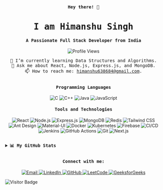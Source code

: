 <p align="center"><samp><b> Hey there! 👋 </b></samp></p>
<p align="center"><h1 align="center"><samp> I am Himanshu Singh </samp></h1></p>
<p align="center"><h4 align="center"><samp> A Passionate Full Stack Developer from India </samp></h4></p>

<p align="center">
  <img src="https://komarev.com/ghpvc/?username=himu25&label=Profile%20views&color=0e75b6&style=flat-square" alt="Profile Views"/> 
</p>

<div align="center">
  <samp>
  🌱 I’m currently learning Data Structures and Algorithms.<br>
  💬 Ask me about React, Node.js, Express.js, and MongoDB.<br>
  📫 How to reach me: <a href="mailto:himanshu638684@gmail.com">himanshu638684@gmail.com</a>.
  </samp>
</div>

##

<h4 align="center"><b><samp>Programming Languages</samp></b></h4>
<p align="center">
  <img src="https://img.shields.io/badge/C-27338e?style=flat-square&logo=c&logoColor=white" alt="C"/>
  <img src="https://img.shields.io/badge/C++-00599C?style=flat-square&logo=cplusplus&logoColor=white" alt="C++"/>
  <img src="https://img.shields.io/badge/Java-ea2d2f?style=flat-square&logo=java&logoColor=ffffff" alt="Java"/>
  <img src="https://img.shields.io/badge/-JavaScript-%23F7DF1C?style=flat-square&logo=javascript&logoColor=000000&labelColor=%23F7DF1C&color=%23FFCE5A" alt="JavaScript"/>
</p>

<h4 align="center"><b><samp>Tools and Technologies</samp></b></h4>
<p align="center">
  <img src="https://img.shields.io/badge/React-61DAFB?style=flat-square&logo=react&logoColor=white" alt="React"/>
  <img src="https://img.shields.io/badge/Node.js-339933?style=flat-square&logo=node.js&logoColor=white" alt="Node.js"/>
  <img src="https://img.shields.io/badge/Express.js-000000?style=flat-square&logo=express&logoColor=white" alt="Express.js"/>
  <img src="https://img.shields.io/badge/MongoDB-47A248?style=flat-square&logo=mongodb&logoColor=white" alt="MongoDB"/>
  <img src="https://img.shields.io/badge/Redis-DC382D?style=flat-square&logo=redis&logoColor=white" alt="Redis"/>
  <img src="https://img.shields.io/badge/Tailwind_CSS-38B2AC?style=flat-square&logo=tailwind-css&logoColor=white" alt="Tailwind CSS"/>
  <img src="https://img.shields.io/badge/Ant_Design-0170FE?style=flat-square&logo=ant-design&logoColor=white" alt="Ant Design"/>
  <img src="https://img.shields.io/badge/Material--UI-0081CB?style=flat-square&logo=material-ui&logoColor=white" alt="Material-UI"/>
  <img src="https://img.shields.io/badge/Docker-2496ED?style=flat-square&logo=docker&logoColor=white" alt="Docker"/>
  <img src="https://img.shields.io/badge/Kubernetes-326CE5?style=flat-square&logo=kubernetes&logoColor=white" alt="Kubernetes"/>
  <img src="https://img.shields.io/badge/Firebase-ffcb2c?style=flat-square&logo=firebase&logoColor=white" alt="Firebase"/>
  <img src="https://img.shields.io/badge/CI/CD-000000?style=flat-square&logo=cirrus-ci&logoColor=white" alt="CI/CD"/>
  <img src="https://img.shields.io/badge/Jenkins-D24939?style=flat-square&logo=jenkins&logoColor=white" alt="Jenkins"/>
  <img src="https://img.shields.io/badge/GitHub_Actions-2088FF?style=flat-square&logo=github-actions&logoColor=white" alt="GitHub Actions"/>
  <img src="https://img.shields.io/badge/Git-F05032?style=flat-square&logo=git&logoColor=white" alt="Git"/>
  <img src="https://img.shields.io/badge/Next.js-000000?style=flat-square&logo=next.js&logoColor=white" alt="Next.js"/>
</p>

##

<details>
  <summary><b><samp>📊 My GitHub Stats</samp></b></summary>
<br>
<p align="center">
  <img src="https://github-readme-stats.vercel.app/api/top-langs/?username=himu25&hide_langs_below=1&&show_icons=true&title_color=08fdd8&icon_color=bb2acf&text_color=ffffff&bg_color=242424" alt="Top Languages"/>
  <img src="https://github-readme-stats.vercel.app/api?username=himu25&&show_icons=true&title_color=08fdd8&icon_color=bb2acf&text_color=ffffff&bg_color=242424" alt="GitHub Stats"/>
  <img src="https://github-readme-streak-stats.herokuapp.com/?user=himu25&theme=black-ice&hide_border=true&stroke=0000&background=060A0CD0" alt="GitHub Streak"/>
  <img src="https://github-readme-stats.vercel.app/api?username=himu25&count_private=true&show_icons=true&theme=vue-dark&hide_border=true&icon_color=bb2acf&bg_color=000000" alt="Total Commits"/>
</p>
</details>

##

<h4 align="center"><b><samp>Connect with me:</samp></b></h4>
<p align="center">
  <a href="mailto:himanshu638684@gmail.com">
    <img src="https://img.shields.io/badge/himanshu638684@gmail.com-0075c8?style=flat-square&logo=gmail&logoColor=white" alt="Email"/>
  </a>
  <a href="https://www.linkedin.com/in/himanshu255">
    <img src="https://img.shields.io/badge/Himanshu_Singh-0077b5?style=flat-square&logo=linkedin&logoColor=white" alt="LinkedIn"/>
  </a>
  <a href="https://github.com/Himu25">
    <img src="https://img.shields.io/badge/Himanshu_Singh-181717?style=flat-square&logo=github&logoColor=white" alt="GitHub"/>
  </a>
  <a href="https://leetcode.com/yourleetcodeusername">
    <img src="https://img.shields.io/badge/LeetCode-FFA116?style=flat-square&logo=leetcode&logoColor=white" alt="LeetCode"/>
  </a>
  <a href="https://auth.geeksforgeeks.org/user/yourgfgusername">
    <img src="https://img.shields.io/badge/GeeksforGeeks-0F9D58?style=flat-square&logo=geeksforgeeks&logoColor=white" alt="GeeksforGeeks"/>
  </a>
</p>

![Visitor Badge](https://visitor-badge.glitch.me/badge?page_id=Himu25)
